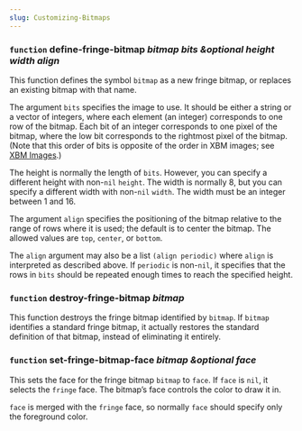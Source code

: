 ```yaml
---
slug: Customizing-Bitmaps
---
```


### <span className="tag function">`function`</span> **define-fringe-bitmap** *bitmap bits \&optional height width align*

This function defines the symbol `bitmap` as a new fringe bitmap, or replaces an existing bitmap with that name.

The argument `bits` specifies the image to use. It should be either a string or a vector of integers, where each element (an integer) corresponds to one row of the bitmap. Each bit of an integer corresponds to one pixel of the bitmap, where the low bit corresponds to the rightmost pixel of the bitmap. (Note that this order of bits is opposite of the order in XBM images; see [XBM Images](XBM-Images).)

The height is normally the length of `bits`. However, you can specify a different height with non-`nil` `height`. The width is normally 8, but you can specify a different width with non-`nil` `width`. The width must be an integer between 1 and 16.

The argument `align` specifies the positioning of the bitmap relative to the range of rows where it is used; the default is to center the bitmap. The allowed values are `top`, `center`, or `bottom`.

The `align` argument may also be a list `(align periodic)` where `align` is interpreted as described above. If `periodic` is non-`nil`, it specifies that the rows in `bits` should be repeated enough times to reach the specified height.

### <span className="tag function">`function`</span> **destroy-fringe-bitmap** *bitmap*

This function destroys the fringe bitmap identified by `bitmap`. If `bitmap` identifies a standard fringe bitmap, it actually restores the standard definition of that bitmap, instead of eliminating it entirely.

### <span className="tag function">`function`</span> **set-fringe-bitmap-face** *bitmap \&optional face*

This sets the face for the fringe bitmap `bitmap` to `face`. If `face` is `nil`, it selects the `fringe` face. The bitmap’s face controls the color to draw it in.

`face` is merged with the `fringe` face, so normally `face` should specify only the foreground color.
